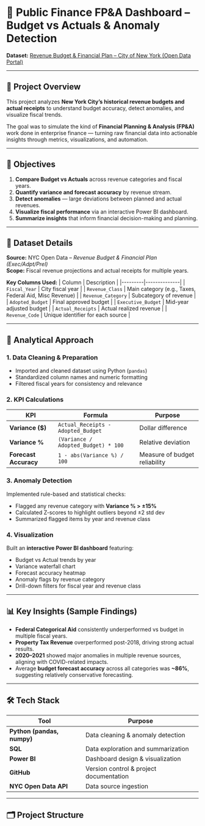 # 🧾 Public Finance FP&A Dashboard – Budget vs Actuals & Anomaly Detection  
**Dataset:** [Revenue Budget & Financial Plan – City of New York (Open Data Portal)](https://data.cityofnewyork.us/City-Government/Revenue-Budget-Financial-Plan-Exec-Adpt-Prel/ugzk-a6x4)  

---

## 📘 Project Overview  

This project analyzes **New York City’s historical revenue budgets and actual receipts** to understand budget accuracy, detect anomalies, and visualize fiscal trends.  

The goal was to simulate the kind of **Financial Planning & Analysis (FP&A)** work done in enterprise finance — turning raw financial data into actionable insights through metrics, visualizations, and automation.

---

## 🎯 Objectives  

1. **Compare Budget vs Actuals** across revenue categories and fiscal years.  
2. **Quantify variance and forecast accuracy** by revenue stream.  
3. **Detect anomalies** — large deviations between planned and actual revenues.  
4. **Visualize fiscal performance** via an interactive Power BI dashboard.  
5. **Summarize insights** that inform financial decision-making and planning.

---

## 🧩 Dataset Details  

**Source:** NYC Open Data – *Revenue Budget & Financial Plan (Exec/Adpt/Prel)*  
**Scope:** Fiscal revenue projections and actual receipts for multiple years.  

**Key Columns Used:**
| Column | Description |
|---------|--------------|
| `Fiscal_Year` | City fiscal year |
| `Revenue_Class` | Main category (e.g., Taxes, Federal Aid, Misc Revenue) |
| `Revenue_Category` | Subcategory of revenue |
| `Adopted_Budget` | Final approved budget |
| `Executive_Budget` | Mid-year adjusted budget |
| `Actual_Receipts` | Actual realized revenue |
| `Revenue_Code` | Unique identifier for each source |

---

## 🧮 Analytical Approach  

### 1. Data Cleaning & Preparation  
- Imported and cleaned dataset using Python (`pandas`)  
- Standardized column names and numeric formatting  
- Filtered fiscal years for consistency and relevance  

### 2. KPI Calculations  
| KPI | Formula | Purpose |
|-----|----------|----------|
| **Variance ($)** | `Actual_Receipts - Adopted_Budget` | Dollar difference |
| **Variance %** | `(Variance / Adopted_Budget) * 100` | Relative deviation |
| **Forecast Accuracy** | `1 - abs(Variance %) / 100` | Measure of budget reliability |

### 3. Anomaly Detection  
Implemented rule-based and statistical checks:
- Flagged any revenue category with **Variance % > ±15%**
- Calculated Z-scores to highlight outliers beyond ±2 std dev  
- Summarized flagged items by year and revenue class  

### 4. Visualization  
Built an **interactive Power BI dashboard** featuring:
- Budget vs Actual trends by year  
- Variance waterfall chart  
- Forecast accuracy heatmap  
- Anomaly flags by revenue category  
- Drill-down filters for fiscal year and revenue class  

---

## 📊 Key Insights (Sample Findings)  

- **Federal Categorical Aid** consistently underperformed vs budget in multiple fiscal years.  
- **Property Tax Revenue** overperformed post-2018, driving strong actual results.  
- **2020–2021** showed major anomalies in multiple revenue sources, aligning with COVID-related impacts.  
- Average **budget forecast accuracy** across all categories was **~86%**, suggesting relatively conservative forecasting.

---

## 🛠 Tech Stack  

| Tool | Purpose |
|------|----------|
| **Python (pandas, numpy)** | Data cleaning & anomaly detection |
| **SQL** | Data exploration and summarization |
| **Power BI** | Dashboard design & visualization |
| **GitHub** | Version control & project documentation |
| **NYC Open Data API** | Data source ingestion |

---

## 🗂 Project Structure  

